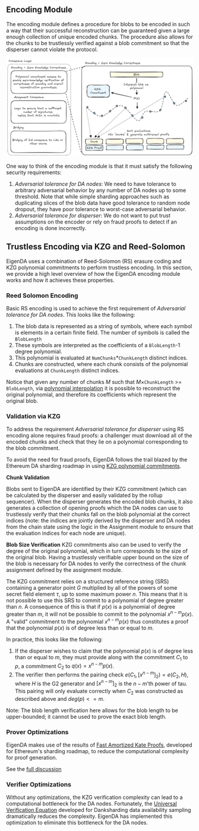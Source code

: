 ## Encoding Module

The encoding module defines a procedure for blobs to be encoded in such a way that their successful reconstruction can be guaranteed given a large enough collection of unique encoded chunks. The procedure also allows for the chunks to be trustlessly verified against a blob commitment so that the disperser cannot violate the protocol.

![image](../../assets/encoding-module.png)

One way to think of the encoding module is that it must satisfy the following security requirements:
1. *Adversarial tolerance for DA nodes*: We need to have tolerance to arbitrary adversarial behavior by any number of DA nodes up to some threshold. Note that while simple sharding approaches such as duplicating slices of the blob data have good tolerance to random node dropout, they have poor tolerance to worst-case adversarial behavior.
2. *Adversarial tolerance for disperser*: We do not want to put trust assumptions on the encoder or rely on fraud proofs to detect if an encoding is done incorrectly.


## Trustless Encoding via KZG and Reed-Solomon

EigenDA uses a combination of Reed-Solomon (RS) erasure coding and KZG polynomial commitments to perform trustless  encoding. In this section, we provide a high level overview of how the EigenDA encoding module works and how it achieves these properties.

### Reed Solomon Encoding

Basic RS encoding is used to achieve the first requirement of *Adversarial tolerance for DA nodes*. This looks like the following:

1. The blob data is represented as a string of symbols, where each symbol is elements in a certain finite field. The number of symbols is called the `BlobLength`
2. These symbols are interpreted as the coefficients of a `BlobLength`-1 degree polynomial.
3. This polynomial is evaluated at `NumChunks`*`ChunkLength` distinct indices.
4. Chunks are constructed, where each chunk consists of the polynomial evaluations at `ChunkLength` distinct indices.

Notice that given any number of chunks $M$ such that $M \times$`ChunkLength` >= `BlobLength`, via [polynomial interpolation](https://en.wikipedia.org/wiki/Polynomial_interpolation) it is possible to reconstruct the original polynomial, and therefore its coefficients which represent the original blob. 

### Validation via KZG

To address the requirement *Adversarial tolerance for disperser* using RS encoding alone requires fraud proofs: a challenger must download all of the encoded chunks and check that they lie on a polynomial corresponding to the blob commitment. 

To avoid the need for fraud proofs, EigenDA follows the trail blazed by the Ethereum DA sharding roadmap in using [KZG polynomial commitments](https://dankradfeist.de/ethereum/2020/06/16/kate-polynomial-commitments.html). 

**Chunk Validation**

Blobs sent to EigenDA are identified by their KZG commitment (which can be calculated by the disperser and easily validated by the rollup sequencer). When the disperser generates the encoded blob chunks, it also generates a collection of opening proofs which the DA nodes can use to trustlessly verify that their chunks fall on the blob polynomial at the correct indices (note: the indices are jointly derived by the disperser and DA nodes from the chain state using the logic in the Assignment module to ensure that the evaluation indices for each node are unique).

**Blob Size Verification**
KZG commitments also can be used to verify the degree of the original polynomial, which in turn corresponds to the size of the original blob. Having a trustlessly verifiable upper bound on the size of the blob is necessary for DA nodes to verify the correctness of the chunk assignment defined by the assignment module.

The KZG commitment relies on a structured reference string (SRS) containing a generator point $G$ multiplied by all of the powers of some secret field element $\tau$, up to some maximum power $n$. This means that it is not possible to use this SRS to commit to a polynomial of degree greater than $n$. A consequence of this is that if $p(x)$ is a polynomial of degree greater than $m$, it will not be possible to commit to the polynomial $x^{n-m}p(x)$. A "valid" commitment to the polynomial $x^{n-m}p(x)$ thus constitutes a proof that the polynomial $p(x)$ is of degree less than or equal to $m$. 

In practice, this looks like the following: 
1. If the disperser wishes to claim that the polynomial $p(x)$ is of degree less than or equal to $m$, they must provide along with the commitment $C_1$ to $p$, a commitment $C_2$ to $q(x) = x^{n-m}p(x)$. 
2. The verifier then performs the pairing check $e(C_1,[x^{n-m}]_2) = e(C_2,H)$, where $H$ is the G2 generator and $[x^{n-m}]_2$ is the $n-m$'th power of tau. This pairing will only evaluate correctly when $C_2$ was constructed as described above and $deg(p) <= m$. 

Note: The blob length verification here allows for the blob length to be upper-bounded; it cannot be used to prove the exact blob length.


### Prover Optimizations

EigenDA makes use of the results of [Fast Amortized Kate Proofs](https://github.com/khovratovich/Kate/blob/master/Kate_amortized.pdf), developed for Ethereum's sharding roadmap, to reduce the computational complexity for proof generation. 

See the [full discussion](./amortized-proving.md)


### Verifier Optimizations

Without any optimizations, the KZG verification complexity can lead to a computational bottleneck for the DA nodes. Fortunately, the [Universal Verification Equation](https://ethresear.ch/t/a-universal-verification-equation-for-data-availability-sampling/13240) developed for Danksharding data availability sampling dramatically reduces the complexity. EigenDA has implemented this optimization to eliminate this bottleneck for the DA nodes. 
